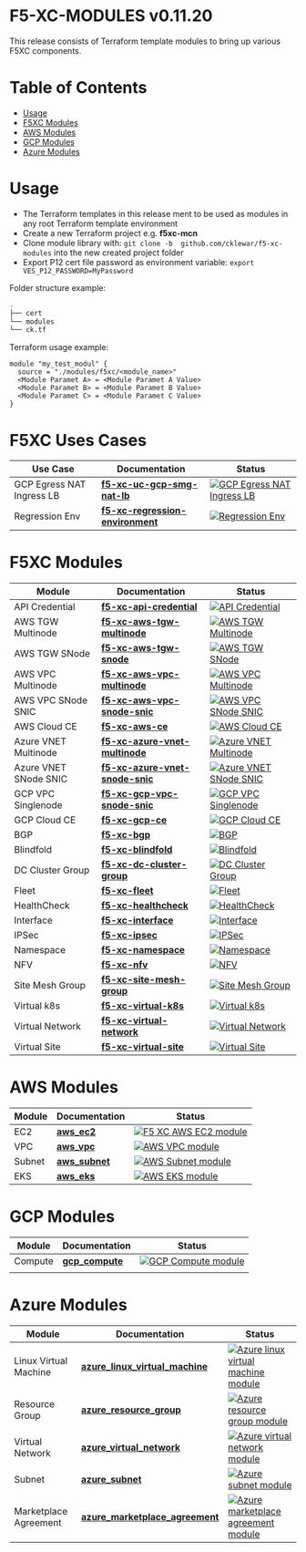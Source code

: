 # F5-XC-MODULES v0.11.20

This release consists of Terraform template modules to bring up various F5XC components.

# Table of Contents

- [Usage](#usage)
- [F5XC Modules](#f5xc-modules)
- [AWS Modules](#aws-modules)
- [GCP Modules](#gcp-modules)
- [Azure Modules](#azure-modules)

# Usage

- The Terraform templates in this release ment to be used as modules in any root Terraform template environment
- Create a new Terraform project e.g. __f5xc-mcn__
- Clone module library with: `git clone -b  github.com/cklewar/f5-xc-modules` into the new created project folder
- Export P12 cert file password as environment variable: `export VES_P12_PASSWORD=MyPassword`

Folder structure example:

```bash
.
├── cert
└── modules
└── ck.tf
```

Terraform usage example:

```hcl
module "my_test_modul" {
  source = "./modules/f5xc/<module_name>"
  <Module Paramet A> = <Module Paramet A Value>
  <Module Paramet B> = <Module Paramet B Value>
  <Module Paramet C> = <Module Paramet C Value>
}
```

# F5XC Uses Cases

| Use Case                | Documentation               | Status                                                                                                                                                                                                                                                                          |
|-------------------------|-----------------------------|---------------------------------------------------------------------------------------------------------------------------------------------------------------------------------------------------------------------------------------------------------------------------------|
| GCP Egress NAT Ingress LB | **[f5-xc-uc-gcp-smg-nat-lb](https://github.com/cklewar/f5-xc-uc-gcp-smg-nat-lb)** | [![GCP Egress NAT Ingress LB](https://github.com/cklewar/f5-xc-uc-gcp-smg-nat-lb/actions/workflows/module_v0_11_18.yml/badge.svg?branch=0.11.18)](https://github.com/cklewar/f5-xc-uc-gcp-smg-nat-lb/actions/workflows/module_v0_11_18.yml) |
| Regression Env | **[f5-xc-regression-environment](https://github.com/cklewar/f5-xc-regression-environment)** | [![Regression Env](https://github.com/cklewar/f5-xc-regression-environment/actions/workflows/module_v0_11_18.yml/badge.svg?branch=0.11.18)](https://github.com/cklewar/f5-xc-regression-environment/actions/workflows/module_v0_11_18.yml) |

# F5XC Modules

| Module                             | Documentation         | Status                                                                                                                                         |
|------------------------------------|-----------------------|------------------------------------------------------------------------------------------------------------------------------------------------|
| API Credential | **[f5-xc-api-credential](https://github.com/cklewar/f5-xc-api-credential)** | [![API Credential](https://github.com/cklewar/f5-xc-api-credential/actions/workflows/module_v0_11_20_yml/badge.svg?branch=0.11.20)](https://github.com/cklewar/f5-xc-api-credential/actions/workflows/module_v0_11_20_yml) |
| AWS TGW Multinode | **[f5-xc-aws-tgw-multinode](https://github.com/cklewar/f5-xc-aws-tgw-multinode)** | [![AWS TGW Multinode](https://github.com/cklewar/f5-xc-aws-tgw-multinode/actions/workflows/.gitlab-ci.yml/badge.svg?branch=0.11.20)](https://github.com/cklewar/f5-xc-aws-tgw-multinode/actions/workflows/.gitlab-ci.yml) |
| AWS TGW SNode | **[f5-xc-aws-tgw-snode](https://github.com/cklewar/f5-xc-aws-tgw-snode)** | [![AWS TGW SNode](https://github.com/cklewar/f5-xc-aws-tgw-snode/actions/workflows/.gitlab-ci.yml/badge.svg?branch=0.11.20)](https://github.com/cklewar/f5-xc-aws-tgw-snode/actions/workflows/.gitlab-ci.yml) |
| AWS VPC Multinode | **[f5-xc-aws-vpc-multinode](https://github.com/cklewar/f5-xc-aws-vpc-multinode)** | [![AWS VPC Multinode](https://github.com/cklewar/f5-xc-aws-vpc-multinode/actions/workflows/.gitlab-ci.yml/badge.svg?branch=0.11.20)](https://github.com/cklewar/f5-xc-aws-vpc-multinode/actions/workflows/.gitlab-ci.yml) |
| AWS VPC SNode SNIC | **[f5-xc-aws-vpc-snode-snic](https://github.com/cklewar/f5-xc-aws-vpc-snode-snic)** | [![AWS VPC SNode SNIC](https://github.com/cklewar/f5-xc-aws-vpc-snode-snic/actions/workflows/.gitlab-ci.yml/badge.svg?branch=0.11.20)](https://github.com/cklewar/f5-xc-aws-vpc-snode-snic/actions/workflows/.gitlab-ci.yml) |
| AWS Cloud CE | **[f5-xc-aws-ce](https://github.com/cklewar/f5-xc-aws-ce)** | [![AWS Cloud CE](https://github.com/cklewar/f5-xc-aws-ce/actions/workflows/.gitlab-ci.yml/badge.svg?branch=0.11.20)](https://github.com/cklewar/f5-xc-aws-ce/actions/workflows/.gitlab-ci.yml) |
| Azure VNET Multinode | **[f5-xc-azure-vnet-multinode](https://github.com/cklewar/f5-xc-azure-vnet-multinode)** | [![Azure VNET Multinode](https://github.com/cklewar/f5-xc-azure-vnet-multinode/actions/workflows/.gitlab-ci.yml/badge.svg?branch=0.11.20)](https://github.com/cklewar/f5-xc-azure-vnet-multinode/actions/workflows/.gitlab-ci.yml) |
| Azure VNET SNode SNIC | **[f5-xc-azure-vnet-snode-snic](https://github.com/cklewar/f5-xc-azure-vnet-snode-snic)** | [![Azure VNET SNode SNIC](https://github.com/cklewar/f5-xc-azure-vnet-snode-snic/actions/workflows/.gitlab-ci.yml/badge.svg?branch=0.11.20)](https://github.com/cklewar/f5-xc-azure-vnet-snode-snic/actions/workflows/.gitlab-ci.yml) |
| GCP VPC Singlenode | **[f5-xc-gcp-vpc-snode-snic](https://github.com/cklewar/f5-xc-gcp-vpc-snode-snic)** | [![GCP VPC Singlenode](https://github.com/cklewar/f5-xc-gcp-vpc-snode-snic/actions/workflows/.gitlab-ci.yml/badge.svg?branch=0.11.20)](https://github.com/cklewar/f5-xc-gcp-vpc-snode-snic/actions/workflows/.gitlab-ci.yml) |
| GCP Cloud CE | **[f5-xc-gcp-ce](https://github.com/cklewar/f5-xc-gcp-ce)** | [![GCP Cloud CE](https://github.com/cklewar/f5-xc-gcp-ce/actions/workflows/.gitlab-ci.yml/badge.svg?branch=0.11.20)](https://github.com/cklewar/f5-xc-gcp-ce/actions/workflows/.gitlab-ci.yml) |
| BGP | **[f5-xc-bgp](https://github.com/cklewar/f5-xc-bgp)** | [![BGP](https://github.com/cklewar/f5-xc-bgp/actions/workflows/module_v0_11_20_yml/badge.svg?branch=0.11.20)](https://github.com/cklewar/f5-xc-bgp/actions/workflows/module_v0_11_20_yml) |
| Blindfold | **[f5-xc-blindfold](https://github.com/cklewar/f5-xc-blindfold)** | [![Blindfold](https://github.com/cklewar/f5-xc-blindfold/actions/workflows/module_v0_11_20_yml/badge.svg?branch=0.11.20)](https://github.com/cklewar/f5-xc-blindfold/actions/workflows/module_v0_11_20_yml) |
| DC Cluster Group | **[f5-xc-dc-cluster-group](https://github.com/cklewar/f5-xc-dc-cluster-group)** | [![DC Cluster Group](https://github.com/cklewar/f5-xc-dc-cluster-group/actions/workflows/module_v0_11_20_yml/badge.svg?branch=0.11.20)](https://github.com/cklewar/f5-xc-dc-cluster-group/actions/workflows/module_v0_11_20_yml) |
| Fleet | **[f5-xc-fleet](https://github.com/cklewar/f5-xc-fleet)** | [![Fleet](https://github.com/cklewar/f5-xc-fleet/actions/workflows/module_v0_11_20_yml/badge.svg?branch=0.11.20)](https://github.com/cklewar/f5-xc-fleet/actions/workflows/module_v0_11_20_yml) |
| HealthCheck | **[f5-xc-healthcheck](https://github.com/cklewar/f5-xc-healthcheck)** | [![HealthCheck](https://github.com/cklewar/f5-xc-healthcheck/actions/workflows/.gitlab-ci.yml/badge.svg?branch=0.11.20)](https://github.com/cklewar/f5-xc-healthcheck/actions/workflows/.gitlab-ci.yml) |
| Interface | **[f5-xc-interface](https://github.com/cklewar/f5-xc-interface)** | [![Interface](https://github.com/cklewar/f5-xc-interface/actions/workflows/module_v0_11_20_yml/badge.svg?branch=0.11.20)](https://github.com/cklewar/f5-xc-interface/actions/workflows/module_v0_11_20_yml) |
| IPSec | **[f5-xc-ipsec](https://github.com/cklewar/f5-xc-ipsec)** | [![IPSec](https://github.com/cklewar/f5-xc-ipsec/actions/workflows/module_v0_11_20_yml/badge.svg?branch=0.11.20)](https://github.com/cklewar/f5-xc-ipsec/actions/workflows/module_v0_11_20_yml) |
| Namespace | **[f5-xc-namespace](https://github.com/cklewar/f5-xc-namespace)** | [![Namespace](https://github.com/cklewar/f5-xc-namespace/actions/workflows/module_v0_11_20_yml/badge.svg?branch=0.11.20)](https://github.com/cklewar/f5-xc-namespace/actions/workflows/module_v0_11_20_yml) |
| NFV | **[f5-xc-nfv](https://github.com/cklewar/f5-xc-nfv)** | [![NFV](https://github.com/cklewar/f5-xc-nfv/actions/workflows/.gitlab-ci.yml/badge.svg?branch=0.11.20)](https://github.com/cklewar/f5-xc-nfv/actions/workflows/.gitlab-ci.yml) |
| Site Mesh Group | **[f5-xc-site-mesh-group](https://github.com/cklewar/f5-xc-site-mesh-group)** | [![Site Mesh Group](https://github.com/cklewar/f5-xc-site-mesh-group/actions/workflows/.gitlab-ci.yml/badge.svg?branch=0.11.20)](https://github.com/cklewar/f5-xc-site-mesh-group/actions/workflows/.gitlab-ci.yml) |
| Virtual k8s | **[f5-xc-virtual-k8s](https://github.com/cklewar/f5-xc-virtual-k8s)** | [![Virtual k8s](https://github.com/cklewar/f5-xc-virtual-k8s/actions/workflows/.gitlab-ci.yml/badge.svg?branch=0.11.20)](https://github.com/cklewar/f5-xc-virtual-k8s/actions/workflows/.gitlab-ci.yml) |
| Virtual Network | **[f5-xc-virtual-network](https://github.com/cklewar/f5-xc-virtual-network)** | [![Virtual Network](https://github.com/cklewar/f5-xc-virtual-network/actions/workflows/.gitlab-ci.yml/badge.svg?branch=0.11.20)](https://github.com/cklewar/f5-xc-virtual-network/actions/workflows/.gitlab-ci.yml) |
| Virtual Site | **[f5-xc-virtual-site](https://github.com/cklewar/f5-xc-virtual-site)** | [![Virtual Site](https://github.com/cklewar/f5-xc-virtual-site/actions/workflows/.gitlab-ci.yml/badge.svg?branch=0.11.20)](https://github.com/cklewar/f5-xc-virtual-site/actions/workflows/.gitlab-ci.yml) |

# AWS Modules

| Module | Documentation                                           | Status                                                                                                                                                                                          |
|--------|---------------------------------------------------------|-------------------------------------------------------------------------------------------------------------------------------------------------------------------------------------------------|
| EC2    | **[aws_ec2](https://github.com/cklewar/aws-ec2)**       | [![F5 XC AWS EC2 module](https://github.com/cklewar/aws-ec2/actions/workflows/module_test.yml/badge.svg?release=0.11.16)](https://github.com/cklewar/aws-ec2/actions/workflows/module_test.yml)  |
| VPC    | **[aws_vpc](https://github.com/cklewar/aws-vpc)**       | [![AWS VPC module](https://github.com/cklewar/aws-vpc/actions/workflows/module_test.yml/badge.svg)](https://github.com/cklewar/aws-vpc/actions/workflows/module_test.yml)                       |
| Subnet | **[aws_subnet](https://github.com/cklewar/aws-subnet)** | [![AWS Subnet module](https://github.com/cklewar/aws-subnets/actions/workflows/module_test.yml/badge.svg)](https://github.com/cklewar/aws-subnets/actions/workflows/module_test.yml)            |
| EKS    | **[aws_eks](https://github.com/cklewar/aws-eks)**       | [![AWS EKS module](https://github.com/cklewar/aws-eks/actions/workflows/module_test.yml/badge.svg?release=main)](https://github.com/cklewar/aws-eks/actions/workflows/module_test.yml)           |

# GCP Modules

| Module  | Documentation                                              | Status                                                                                                                                                                                             |
|---------|------------------------------------------------------------|----------------------------------------------------------------------------------------------------------------------------------------------------------------------------------------------------|
| Compute | **[gcp_compute](https://github.com/cklewar/gcp-compute/)** | [![GCP Compute module](https://github.com/cklewar/gcp-compute/actions/workflows/module_test.yml/badge.svg?release=main)](https://github.com/cklewar/gcp-compute/actions/workflows/module_test.yml)  |
|         |                                                            |                                                                                                                                                                                                    |

# Azure Modules

| Module                | Documentation                                                                              | Status                                                                                                                                                                                                                                            |
|-----------------------|--------------------------------------------------------------------------------------------|---------------------------------------------------------------------------------------------------------------------------------------------------------------------------------------------------------------------------------------------------|
| Linux Virtual Machine | **[azure_linux_virtual_machine](https://github.com/cklewar/azure-linux-virtual-machine/)** | [![Azure linux virtual machine module](https://github.com/cklewar/azure-linux-virtual-machine/actions/workflows/module_test.yml/badge.svg?release=main)](https://github.com/cklewar/azure-linux-virtual-machine/actions/workflows/module_test.yml) |
| Resource Group        | **[azure_resource_group](https://github.com/cklewar/azure-resource-group )**               | [![Azure resource group module](https://github.com/cklewar/azure-resource-group/actions/workflows/module_test.yml/badge.svg?release=main)](https://github.com/cklewar/azure-resource-group/actions/workflows/module_test.yml)                      |
| Virtual Network       | **[azure_virtual_network](https://github.com/cklewar/azure-virtual-network/)**             | [![Azure virtual network module](https://github.com/cklewar/azure-virtual-network/actions/workflows/module_test.yml/badge.svg?release=main)](https://github.com/cklewar/azure-virtual-network/actions/workflows/module_test.yml)                   |
| Subnet                | **[azure_subnet](https://github.com/cklewar/azure-subnet )**                               | [![Azure subnet module](https://github.com/cklewar/azure-subnet/actions/workflows/module_test.yml/badge.svg?release=main)](https://github.com/cklewar/azure-subnet/actions/workflows/module_test.yml)                                              |
| Marketplace Agreement | **[azure_marketplace_agreement](https://github.com/cklewar/azure-marketplace-agreement/)** | [![Azure marketplace agreement module](https://github.com/cklewar/azure-marketplace-agreement/actions/workflows/module_test.yml/badge.svg)](https://github.com/cklewar/azure-marketplace-agreement/actions/workflows/module_test.yml)             |